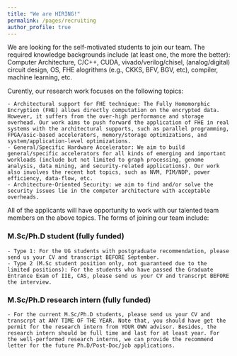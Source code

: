 ```yaml
---
title: "We are HIRING!"
permalink: /pages/recruiting
author_profile: true
---
```


We are looking for the self-motivated students to join our team. The required knowledge backgrounds include (at least one, the more the better): Computer Architecture, C/C++, CUDA, vivado/verilog/chisel, (analog/digital) circuit design, OS, FHE alogrithms (e.g., CKKS, BFV, BGV, etc), compiler, machine learning, etc. 

Curently, our research work focuses on the following topics:

	- Architectural support for FHE technique: The Fully Homomorphic Encryption (FHE) allows directly computation on the encrypted data. However, it suffers from the over-high performance and storage overhead. Our work aims to push forward the application of FHE in real systems with the architectural supports, such as parallel programming, FPGA/asic-based accelerators, memory/storage optimizations, and system/application-level optimizations.
	- General/Specific Hardware Accelerator: We aim to build general/specific accelerators for all kinds of emerging and important workloads (include but not limited to graph processing, genome analysis, data mining, and security-related applications). Our work also involves the recent hot topics, such as NVM, PIM/NDP, power efficiency, data-flow, etc.
	- Architecture-Oriented Security: we aim to find and/or solve the security issues lie in the computer architecture with acceptable overheads. 

All of the applicants will have opportunity to work with our talented team members on the above topics. The forms of joining our team include:

### M.Sc/Ph.D student (fully funded)
	- Type 1: For the UG students with postgraduate recommendation, please send us your CV and transcript BEFORE September.
	- Type 2 (M.Sc student position only, not guaranteed due to the limited positions): For the students who have passed the Graduate Entrance Exam of IIE, CAS, please send us your CV and transcrpt BEFORE the interview.

### M.Sc/Ph.D research intern (fully funded)
	- For the current M.Sc/Ph.D students, please send us your CV and transcrpt at ANY TIME OF THE YEAR. Note that, you should have get the permit for the research intern from YOUR OWN advisor. Besides, the research intern should be full time and last for at least year. For the well-performed research interns, we can provide the recommend letter for the future Ph.D/Post-Doc/job applications.